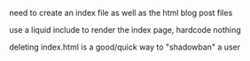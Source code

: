 need to create an index file as well as the html blog post files

use a liquid include to render the index page, hardcode nothing

deleting index.html is a good/quick way to "shadowban" a user
